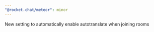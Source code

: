 ```yaml
---
"@rocket.chat/meteor": minor
---
```


New setting to automatically enable autotranslate when joining rooms
